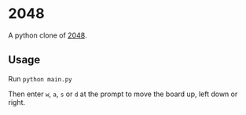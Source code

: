 2048
====

A python clone of [2048](https://github.com/gabrielecirulli/2048).

Usage
-----

Run
```python main.py```

Then enter `w`, `a`, `s` or `d` at the prompt to move the board up, left down or right.
